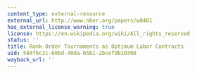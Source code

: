 ```yaml
---
content_type: external-resource
external_url: http://www.nber.org/papers/w0401
has_external_license_warning: true
license: https://en.wikipedia.org/wiki/All_rights_reserved
status: ''
title: Rank-Order Tournaments as Optimum Labor Contracts
uid: 584f6c2c-60bd-40da-b5b1-2bcef9b10308
wayback_url: ''
---
```

